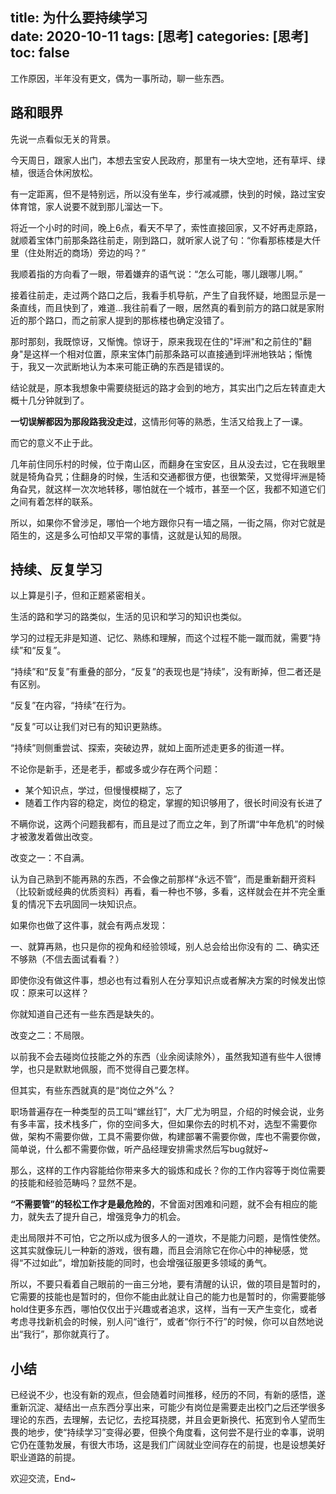 title: 为什么要持续学习     
date: 2020-10-11
tags: [思考]
categories: [思考]
toc: false
---

工作原因，半年没有更文，偶为一事所动，聊一些东西。

## 路和眼界

先说一点看似无关的背景。

今天周日，跟家人出门，本想去宝安人民政府，那里有一块大空地，还有草坪、绿植，很适合休闲放松。

有一定距离，但不是特别远，所以没有坐车，步行减减膘，快到的时候，路过宝安体育馆，家人说要不就到那儿溜达一下。

将近一个小时的时间，晚上6点，看天不早了，索性直接回家，又不好再走原路，就顺着宝体门前那条路往前走，刚到路口，就听家人说了句：“你看那栋楼是大仟里（住处附近的商场）旁边的吗？”

我顺着指的方向看了一眼，带着嫌弃的语气说：“怎么可能，哪儿跟哪儿啊。”

接着往前走，走过两个路口之后，我看手机导航，产生了自我怀疑，地图显示是一条直线，而且快到了，难道...我往前看了一眼，居然真的看到前方的路口就是家附近的那个路口，而之前家人提到的那栋楼也确定没错了。

那时那刻，我既惊讶，又惭愧。惊讶于，原来我现在住的"坪洲"和之前住的"翻身"是这样一个相对位置，原来宝体门前那条路可以直接通到坪洲地铁站；惭愧于，我又一次武断地认为本来可能正确的东西是错误的。

结论就是，原本我想象中需要绕挺远的路才会到的地方，其实出门之后左转直走大概十几分钟就到了。

**一切误解都因为那段路我没走过**，这情形何等的熟悉，生活又给我上了一课。

而它的意义不止于此。

几年前住同乐村的时候，位于南山区，而翻身在宝安区，且从没去过，它在我眼里就是犄角旮旯；住翻身的时候，生活和交通都很方便，也很繁荣，又觉得坪洲是犄角旮旯，就这样一次次地转移，哪怕就在一个城市，甚至一个区，我都不知道它们之间有着怎样的联系。

所以，如果你不曾涉足，哪怕一个地方跟你只有一墙之隔，一街之隔，你对它就是陌生的，这是多么可怕却又平常的事情，这就是认知的局限。

## 持续、反复学习

以上算是引子，但和正题紧密相关。

生活的路和学习的路类似，生活的见识和学习的知识也类似。

学习的过程无非是知道、记忆、熟练和理解，而这个过程不能一蹴而就，需要“持续”和“反复”。

“持续”和“反复”有重叠的部分，“反复”的表现也是“持续”，没有断掉，但二者还是有区别。

“反复”在内容，“持续”在行为。

“反复”可以让我们对已有的知识更熟练。

“持续”则侧重尝试、探索，突破边界，就如上面所述走更多的街道一样。

不论你是新手，还是老手，都或多或少存在两个问题：

- 某个知识点，学过，但慢慢模糊了，忘了
- 随着工作内容的稳定，岗位的稳定，掌握的知识够用了，很长时间没有长进了

不瞒你说，这两个问题我都有，而且是过了而立之年，到了所谓“中年危机”的时候才被激发着做出改变。

改变之一：不自满。

认为自己熟到不能再熟的东西，不会像之前那样“永远不管”，而是重新翻开资料（比较新或经典的优质资料）再看，看一种也不够，多看，这样就会在并不完全重复的情况下去巩固同一块知识点。

如果你也做了这件事，就会有两点发现：

一、就算再熟，也只是你的视角和经验领域，别人总会给出你没有的
二、确实还不够熟（不信去面试看看？）

即使你没有做这件事，想必也有过看别人在分享知识点或者解决方案的时候发出惊叹：原来可以这样？

你就知道自己还有一些东西是缺失的。

改变之二：不局限。

以前我不会去碰岗位技能之外的东西（业余阅读除外），虽然我知道有些牛人很博学，也只是默默地佩服，而不觉得自己要怎样。

但其实，有些东西就真的是“岗位之外”么？

职场普遍存在一种类型的员工叫“螺丝钉”，大厂尤为明显，介绍的时候会说，业务有多丰富，技术栈多广，你的空间多大，但如果你去的时机不对，选型不需要你做，架构不需要你做，工具不需要你做，构建部署不需要你做，库也不需要你做，简单说，什么都不需要你做，听产品经理安排需求然后写bug就好~

那么，这样的工作内容能给你带来多大的锻炼和成长？你的工作内容等于岗位需要的技能和经验范畴吗？显然不是。

**“不需要管”的轻松工作才是最危险的**，不曾面对困难和问题，就不会有相应的能力，就失去了提升自己，增强竞争力的机会。

走出局限并不可怕，它之所以成为很多人的一道坎，不是能力问题，是惰性使然。这其实就像玩儿一种新的游戏，很有趣，而且会消除它在你心中的神秘感，觉得“不过如此”，增加新技能的同时，也会增强征服更多领域的勇气。

所以，不要只看着自己眼前的一亩三分地，要有清醒的认识，做的项目是暂时的，它需要的技能也是暂时的，但你不能由此就让自己的能力也是暂时的，你需要能够hold住更多东西，哪怕仅仅出于兴趣或者追求，这样，当有一天产生变化，或者考虑寻找新机会的时候，别人问“谁行”，或者“你行不行”的时候，你可以自然地说出“我行”，那你就真行了。

## 小结

已经说不少，也没有新的观点，但会随着时间推移，经历的不同，有新的感悟，遂重新沉淀、凝结出一点东西分享出来，可能少有岗位是需要走出校门之后还学很多理论的东西，去理解，去记忆，去挖耳挠腮，并且会更新换代、拓宽到令人望而生畏的地步，使“持续学习”变得必要，但换个角度看，这何尝不是行业的幸事，说明它仍在蓬勃发展，有很大市场，这是我们广阔就业空间存在的前提，也是设想美好职业道路的前提。

欢迎交流，End~